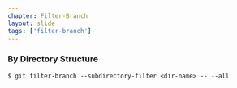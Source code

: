 ```yaml
---
chapter: Filter-Branch
layout: slide
tags: ['filter-branch']
---
```


### By Directory Structure

	$ git filter-branch --subdirectory-filter <dir-name> -- --all